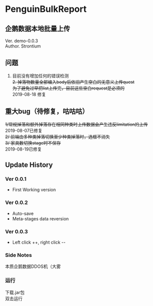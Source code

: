 # PenguinBulkReport

## 企鹅数据本地批量上传
Ver. demo-0.0.3  
Author. Strontium

## 问题
1. 目前没有增加任何的错误检测  
~~2. 掉落物数量全部编入body后依旧产生空白的无意义上传quest  
为了避免过早把list上传完，目前这些空白request是必须的~~  
2019-08-18 修复

## 重大bug（待修复，咕咕咕）
~~1/常规掉落和额外掉落存在相同种类时上传数据会产生违反limitation的上传~~  
2019-08-07已修复  
~~2/ 前端由多种类掉落切换至少种类掉落时，选框不消失  
3/ 家具数切换stage时不保存~~  
2019-08-19已修复

## Update History
### Ver 0.0.1
* First Working version  
### Ver 0.0.2
* Auto-save  
* Meta-stages data reversion  
### Ver 0.0.3
* Left click ++, right click --  

### Side Notes
本质企鹅数据DDOS机（大雾

### 运行
下载.jar包  
双击运行
